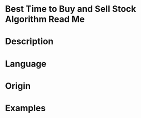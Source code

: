 # Best Time to Buy and Sell Stock Algorithm Read Me

# Description

# Language

# Origin

# Examples